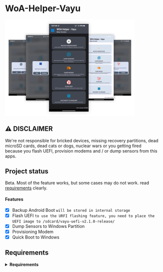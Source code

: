 # WoA-Helper-Vayu

<img align="center" src="https://github.com/KuatoDev/WoA-Helper/blob/60cccc008aa9804f69ad7f3bd374cf83f7931bcf/banner.webp" width="425" alt="banner">

## ⚠️ **DISCLAIMER**

We're not responsible for bricked devices, missing recovery partitions, dead microSD cards, dead cats or dogs, nuclear wars or you getting fired because you flash UEFI, provision modems and / or dump sensors from this apps. 

## Project status

Beta. Most of the feature works, but some cases may do not work. read [requirements](https://github.com/KuatoDev/WoA-Helper/readme.md#requirements) clearly.

#### Features
- [x] Backup Android Boot ```will be stored in internal storage```
- [x] Flash UEFI ```to use the URFI flashing feature, you need to place the UEFI image to /sdcard/vayu-uefi-v2.1.0-release/```
- [x] Dump Sensors to Windows Partition 
- [x] Provisioning Modem
- [x] Quick Boot to Windows

## Requirements
<details> 
<summary><strong>Requirements</strong></summary>

• Android 11 and up

• Custom ROM with supported to mount ntfs-3g 

• Rooted Devices

• [Poco X3 Pro with installed Windows OS](https://github.com/Icesito68/Port-Windows-11-Poco-X3-pro/blob/main/README.md)

• UEFI Files from [HERE](https://github.com/degdag/edk2-msm/releases/latest)
</details>
